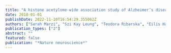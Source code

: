 ```yaml
---
title: "A histone acetylome-wide association study of Alzheimer’s disease identifies disease-associated H3K27ac differences in the entorhinal cortex"
date: 2018-01-01
publishDate: 2022-11-10T16:54:29.355062Z
authors: ["Sarah Marzi", "Szi Kay Leung", "Teodora Ribarska", "Eilis Hannon", "Adam R Smith", "Ehsan Pishva", "Jeremie Poschmann", "Karen Moore", "Claire Troakes", "Safa Al-Sarraj", " others"]
publication_types: ["2"]
abstract: ""
featured: false
publication: "*Nature neuroscience*"
---
```


